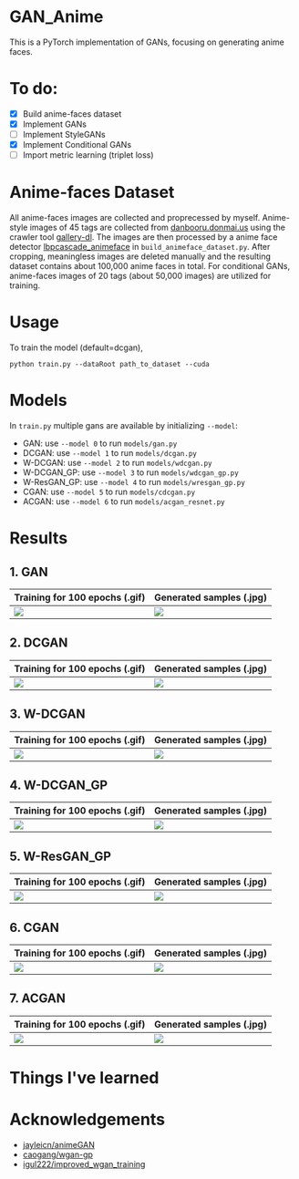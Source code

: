 # GAN_Anime
This is a PyTorch implementation of GANs, focusing on generating anime faces.

# To do:
- [x] Build anime-faces dataset
- [x] Implement GANs
- [ ] Implement StyleGANs
- [x] Implement Conditional GANs
- [ ] Import metric learning (triplet loss) 
 
# Anime-faces Dataset
All anime-faces images are collected and proprecessed by myself. Anime-style images of 45 tags are collected from [danbooru.donmai.us](https://danbooru.donmai.us/) using the crawler tool [gallery-dl](https://github.com/mikf/gallery-dl). The images are then processed by a anime face detector [lbpcascade_animeface](https://github.com/nagadomi/lbpcascade_animeface) in `build_animeface_dataset.py`. After cropping, meaningless images are deleted manually and the resulting dataset contains about 100,000 anime faces in total. For conditional GANs, anime-faces images of 20 tags (about 50,000 images) are utilized for training.

# Usage
To train the model (default=dcgan),
```
python train.py --dataRoot path_to_dataset --cuda
```

# Models
In `train.py` multiple gans are available by initializing `--model`:
- GAN: use `--model 0` to run `models/gan.py`
- DCGAN: use `--model 1` to run `models/dcgan.py`
- W-DCGAN: use `--model 2` to run `models/wdcgan.py`
- W-DCGAN_GP: use `--model 3` to run `models/wdcgan_gp.py`
- W-ResGAN_GP: use `--model 4` to run `models/wresgan_gp.py`
- CGAN: use `--model 5` to run `models/cdcgan.py`
- ACGAN: use `--model 6` to run `models/acgan_resnet.py`

# Results
## 1. GAN

Training for 100 epochs (.gif) | Generated samples (.jpg) 
 -------- |-----------
![](https://github.com/bhy0v587/GAN_Anime/blob/main/resources/gif/gan.gif) | ![](https://github.com/bhy0v587/GAN_Anime/blob/main/resources/image/gan.jpg) 
 
## 2. DCGAN

Training for 100 epochs (.gif) | Generated samples (.jpg) 
 -------- |-----------
![](https://github.com/bhy0v587/GAN_Anime/blob/main/resources/gif/dcgan.gif) | ![](https://github.com/bhy0v587/GAN_Anime/blob/main/resources/image/dcgan.jpg) 
 
## 3. W-DCGAN

Training for 100 epochs (.gif) | Generated samples (.jpg) 
 -------- |-----------
![](https://github.com/bhy0v587/GAN_Anime/blob/main/resources/gif/wdcgan.gif) | ![](https://github.com/bhy0v587/GAN_Anime/blob/main/resources/image/wdcgan.jpg) 
 
## 4. W-DCGAN_GP

Training for 100 epochs (.gif) | Generated samples (.jpg) 
 -------- |-----------
![](https://github.com/bhy0v587/GAN_Anime/blob/main/resources/gif/wdcgan_gp.gif) | ![](https://github.com/bhy0v587/GAN_Anime/blob/main/resources/image/wdcgan_gp.jpg) 
 
## 5. W-ResGAN_GP

Training for 100 epochs (.gif) | Generated samples (.jpg) 
 -------- |-----------
![](https://github.com/bhy0v587/GAN_Anime/blob/main/resources/gif/wresgan_gp.gif) | ![](https://github.com/bhy0v587/GAN_Anime/blob/main/resources/image/wresgan_gp.jpg) 
 
## 6. CGAN

Training for 100 epochs (.gif) | Generated samples (.jpg) 
 -------- |-----------
![](https://github.com/bhy0v587/GAN_Anime/blob/main/resources/gif/cdcgan.gif) | ![](https://github.com/bhy0v587/GAN_Anime/blob/main/resources/image/cdcgan.jpg) 
 
## 7. ACGAN

Training for 100 epochs (.gif) | Generated samples (.jpg) 
 -------- |-----------
![](https://github.com/bhy0v587/GAN_Anime/blob/main/resources/gif/acgan.gif) | ![](https://github.com/bhy0v587/GAN_Anime/blob/main/resources/image/acgan.jpg) 
 

# Things I've learned

# Acknowledgements
- [jayleicn/animeGAN](https://github.com/jayleicn/animeGAN)
- [caogang/wgan-gp](https://github.com/caogang/wgan-gp)
- [igul222/improved_wgan_training](https://github.com/igul222/improved_wgan_training)
